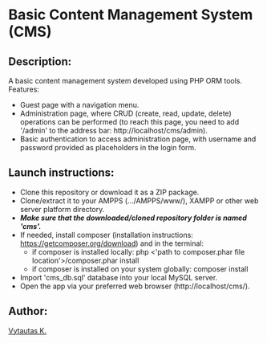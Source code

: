 # Basic Content Management System (CMS)

## Description:

A basic content management system developed using PHP ORM tools. Features:

- Guest page with a navigation menu.
- Administration page, where CRUD (create, read, update, delete) operations can be performed (to reach this page, you need to add '/admin' to the address bar: http://localhost/cms/admin).
- Basic authentication to access administration page, with username and password provided as placeholders in the login form.

## Launch instructions:

- Clone this repository or download it as a ZIP package.
- Clone/extract it to your AMPPS (.../AMPPS/www/), XAMPP or other web server platform directory.
- **_Make sure that the downloaded/cloned repository folder is named 'cms'._**
- If needed, install composer (installation instructions: https://getcomposer.org/download) and in the terminal:
  - if composer is installed locally: php <'path to composer.phar file location'>/composer.phar install
  - if composer is installed on your system globally: composer install
- Import 'cms_db.sql' database into your local MySQL server.
- Open the app via your preferred web browser (http://localhost/cms/).

## Author:

[Vytautas K.](https://github.com/VytautasKaz)
